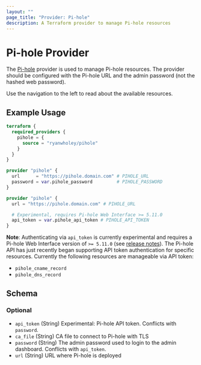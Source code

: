 ```yaml
---
layout: ""
page_title: "Provider: Pi-hole"
description: A Terraform provider to manage Pi-hole resources
---
```


# Pi-hole Provider

The [Pi-hole](https://pi-hole.net) provider is used to manage Pi-hole resources. The provider should be configured with the Pi-hole URL and the admin password (not the hashed web password).

Use the navigation to the left to read about the available resources.

## Example Usage

```terraform
terraform {
  required_providers {
    pihole = {
      source = "ryanwholey/pihole"
    }
  }
}

provider "pihole" {
  url      = "https://pihole.domain.com" # PIHOLE_URL
  password = var.pihole_password         # PIHOLE_PASSWORD
}

provider "pihole" {
  url = "https://pihole.domain.com" # PIHOLE_URL

  # Experimental, requires Pi-hole Web Interface >= 5.11.0
  api_token = var.pihole_api_token # PIHOLE_API_TOKEN
}
```

**Note**: Authenticating via `api_token` is currently experimental and requires a Pi-hole Web Interface version of `>= 5.11.0` (see [release notes](https://github.com/pi-hole/AdminLTE/releases/tag/v5.11)). The Pi-hole API has just recently began supporting API token authentication for specific resources. Currently the following resources are manageable via API token:

- `pihole_cname_record`
- `pihole_dns_record`

<!-- schema generated by tfplugindocs -->
## Schema

### Optional

- `api_token` (String) Experimental: Pi-hole API token. Conflicts with `password`.
- `ca_file` (String) CA file to connect to Pi-hole with TLS
- `password` (String) The admin password used to login to the admin dashboard. Conflicts with `api_token`.
- `url` (String) URL where Pi-hole is deployed

